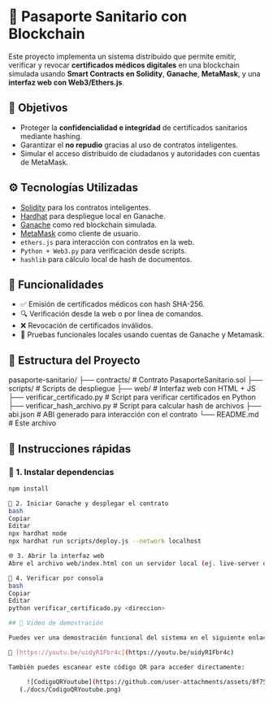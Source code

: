 # 🧬 Pasaporte Sanitario con Blockchain

Este proyecto implementa un sistema distribuido que permite emitir, verificar y revocar **certificados médicos digitales** en una blockchain simulada usando **Smart Contracts en Solidity**, **Ganache**, **MetaMask**, y una **interfaz web con Web3/Ethers.js**.

## 📌 Objetivos

- Proteger la **confidencialidad e integridad** de certificados sanitarios mediante hashing.
- Garantizar el **no repudio** gracias al uso de contratos inteligentes.
- Simular el acceso distribuido de ciudadanos y autoridades con cuentas de MetaMask.

## ⚙️ Tecnologías Utilizadas

- [Solidity](https://soliditylang.org/) para los contratos inteligentes.
- [Hardhat](https://hardhat.org/) para despliegue local en Ganache.
- [Ganache](https://trufflesuite.com/ganache/) como red blockchain simulada.
- [MetaMask](https://metamask.io/) como cliente de usuario.
- `ethers.js` para interacción con contratos en la web.
- `Python + Web3.py` para verificación desde scripts.
- `hashlib` para cálculo local de hash de documentos.

## 🚀 Funcionalidades

- ✅ Emisión de certificados médicos con hash SHA-256.
- 🔍 Verificación desde la web o por línea de comandos.
- ❌ Revocación de certificados inválidos.
- 🧪 Pruebas funcionales locales usando cuentas de Ganache y Metamask.

## 📂 Estructura del Proyecto
pasaporte-sanitario/
├── contracts/ # Contrato PasaporteSanitario.sol
├── scripts/ # Scripts de despliegue
├── web/ # Interfaz web con HTML + JS
├── verificar_certificado.py # Script para verificar certificados en Python
├── verificar_hash_archivo.py # Script para calcular hash de archivos
├── abi.json # ABI generado para interacción con el contrato
└── README.md # Este archivo


## 🧪 Instrucciones rápidas

### 🔧 1. Instalar dependencias

```bash
npm install

🚀 2. Iniciar Ganache y desplegar el contrato
bash
Copiar
Editar
npx hardhat node
npx hardhat run scripts/deploy.js --network localhost

🌐 3. Abrir la interfaz web
Abre el archivo web/index.html con un servidor local (ej. live-server o python3 -m http.server).

🧪 4. Verificar por consola
bash
Copiar
Editar
python verificar_certificado.py <direccion>

## 🎥 Video de demostración

Puedes ver una demostración funcional del sistema en el siguiente enlace:

🔗 [https://youtu.be/uidyR1Fbr4c](https://youtu.be/uidyR1Fbr4c)

También puedes escanear este código QR para acceder directamente:

     ![CodigoQRYoutube](https://github.com/user-attachments/assets/8f75d74a-23ce-492d-8083-e09888b223c9)
   (./docs/CodigoQRYoutube.png)

